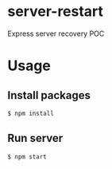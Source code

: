 # server-restart
Express server recovery POC

# Usage

## Install packages
```bash
$ npm install
```

## Run server
```bash
$ npm start
```